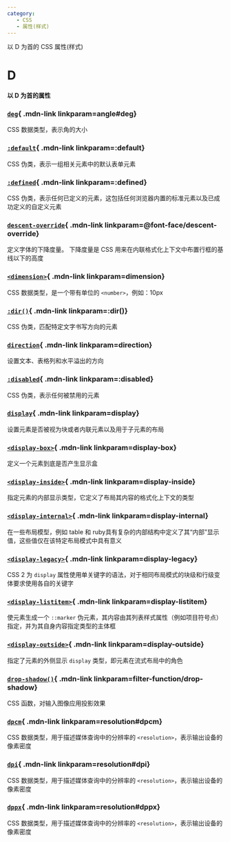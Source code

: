 ```yaml
---
category:
   - CSS
   - 属性(样式) 
---
```


以 D 为首的 CSS 属性(样式) 

<!-- more -->



# D

#### 以 D 为首的属性


<Mcard>

### [`deg`][zh-link]{ .mdn-link linkparam=angle#deg}
CSS 数据类型，表示角的大小
</Mcard>

<Mcard>

### [`:default`][zh-link]{ .mdn-link linkparam=:default}
CSS 伪类，表示一组相关元素中的默认表单元素
</Mcard>

<Mcard>

### [`:defined`][zh-link]{ .mdn-link linkparam=:defined}
CSS 伪类，表示任何已定义的元素，这包括任何浏览器内置的标准元素以及已成功定义的自定义元素
</Mcard>

<Mcard>

### [`descent-override`][en-link]{ .mdn-link linkparam=@font-face/descent-override}
定义字体的下降度量。 下降度量是 CSS 用来在内联格式化上下文中布置行框的基线以下的高度
</Mcard>

<Mcard>

### [`<dimension>`][zh-link]{ .mdn-link linkparam=dimension}
CSS 数据类型，是一个带有单位的 `<number>`，例如：10px
</Mcard>

<Mcard>

### [`:dir()`][zh-link]{ .mdn-link linkparam=:dir()}
CSS 伪类，匹配特定文字书写方向的元素
</Mcard>

<Mcard>

### [`direction`][zh-link]{ .mdn-link linkparam=direction}
设置文本、表格列和水平溢出的方向
</Mcard>

<Mcard>

### [`:disabled`][zh-link]{ .mdn-link linkparam=:disabled}
CSS 伪类，表示任何被禁用的元素
</Mcard>

<Mcard>

### [`display`][zh-link]{ .mdn-link linkparam=display}
设置元素是否被视为块或者内联元素以及用于子元素的布局
</Mcard>

<Mcard>

### [`<display-box>`][zh-link]{ .mdn-link linkparam=display-box}
定义一个元素到底是否产生显示盒
</Mcard>

<Mcard>

### [`<display-inside>`][en-link]{ .mdn-link linkparam=display-inside}
指定元素的内部显示类型，它定义了布局其内容的格式化上下文的类型
</Mcard>

<Mcard>

### [`<display-internal>`][zh-link]{ .mdn-link linkparam=display-internal}
在一些布局模型，例如 table 和 ruby具有复杂的内部结构中定义了其“内部”显示值，这些值仅在该特定布局模式中具有意义
</Mcard>

<Mcard>

### [`<display-legacy>`][zh-link]{ .mdn-link linkparam=display-legacy}
CSS 2 为 `display` 属性使用单关键字的语法，对于相同布局模式的块级和行级变体要求使用各自的关键字
</Mcard>

<Mcard>

### [`<display-listitem>`][en-link]{ .mdn-link linkparam=display-listitem}
使元素生成一个 `::marker` 伪元素，其内容由其列表样式属性（例如项目符号点）指定，并为其自身内容指定类型的主体框
</Mcard>

<Mcard>

### [`<display-outside>`][zh-link]{ .mdn-link linkparam=display-outside}
指定了元素的外侧显示 `display` 类型，即元素在流式布局中的角色
</Mcard>

<Mcard>

### [`drop-shadow()`][en-link]{ .mdn-link linkparam=filter-function/drop-shadow}
CSS 函数，对输入图像应用投影效果
</Mcard>

<Mcard>

### [`dpcm`][zh-link]{ .mdn-link linkparam=resolution#dpcm}
CSS 数据类型，用于描述媒体查询中的分辨率的 `<resolution>`，表示输出设备的像素密度
</Mcard>

<Mcard>

### [`dpi`][zh-link]{ .mdn-link linkparam=resolution#dpi}
CSS 数据类型，用于描述媒体查询中的分辨率的 `<resolution>`，表示输出设备的像素密度
</Mcard>

<Mcard>

### [`dppx`][zh-link]{ .mdn-link linkparam=resolution#dppx}
CSS 数据类型，用于描述媒体查询中的分辨率的 `<resolution>`，表示输出设备的像素密度
</Mcard>

[zh-link]:https://developer.mozilla.org/zh-CN/docs/Web/CSS/
[en-link]:https://developer.mozilla.org/en-US/docs/Web/CSS/